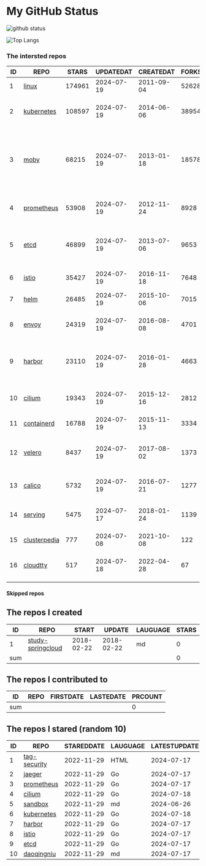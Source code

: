# My GitHub Status

<img src="https://github-readme-stats-1.yihong0618.vercel.app/api?username=daoqingniu&show_icons=true&&&hide_title=true&count_private=true" alt="github status" />

![Top Langs](https://github-readme-stats-1.yihong0618.vercel.app/api/top-langs/?username=daoqingniu&layout=compact)

<!--START_SECTION:github_repos-->
### The intersted repos
| ID |                              REPO                               | STARS  | UPDATEDAT  | CREATEDAT  | FORKSCOUNT |                                                DESCRIPTIONS                                                |
|----|-----------------------------------------------------------------|--------|------------|------------|------------|------------------------------------------------------------------------------------------------------------|
|  1 | [linux](https://github.com/torvalds/linux)                      | 174961 | 2024-07-19 | 2011-09-04 |      52628 | Linux kernel source tree                                                                                   |
|  2 | [kubernetes](https://github.com/kubernetes/kubernetes)          | 108597 | 2024-07-19 | 2014-06-06 |      38954 | Production-Grade Container Scheduling and Management                                                       |
|  3 | [moby](https://github.com/moby/moby)                            |  68215 | 2024-07-19 | 2013-01-18 |      18578 | The Moby Project - a collaborative project for the container ecosystem to assemble container-based systems |
|  4 | [prometheus](https://github.com/prometheus/prometheus)          |  53908 | 2024-07-19 | 2012-11-24 |       8928 | The Prometheus monitoring system and time series database.                                                 |
|  5 | [etcd](https://github.com/etcd-io/etcd)                         |  46899 | 2024-07-19 | 2013-07-06 |       9653 | Distributed reliable key-value store for the most critical data of a distributed system                    |
|  6 | [istio](https://github.com/istio/istio)                         |  35427 | 2024-07-19 | 2016-11-18 |       7648 | Connect, secure, control, and observe services.                                                            |
|  7 | [helm](https://github.com/helm/helm)                            |  26485 | 2024-07-19 | 2015-10-06 |       7015 | The Kubernetes Package Manager                                                                             |
|  8 | [envoy](https://github.com/envoyproxy/envoy)                    |  24319 | 2024-07-19 | 2016-08-08 |       4701 | Cloud-native high-performance edge/middle/service proxy                                                    |
|  9 | [harbor](https://github.com/goharbor/harbor)                    |  23110 | 2024-07-19 | 2016-01-28 |       4663 | An open source trusted cloud native registry project that stores, signs, and scans content.                |
| 10 | [cilium](https://github.com/cilium/cilium)                      |  19343 | 2024-07-19 | 2015-12-16 |       2812 | eBPF-based Networking, Security, and Observability                                                         |
| 11 | [containerd](https://github.com/containerd/containerd)          |  16788 | 2024-07-19 | 2015-11-13 |       3334 | An open and reliable container runtime                                                                     |
| 12 | [velero](https://github.com/vmware-tanzu/velero)                |   8437 | 2024-07-19 | 2017-08-02 |       1373 | Backup and migrate Kubernetes applications and their persistent volumes                                    |
| 13 | [calico](https://github.com/projectcalico/calico)               |   5732 | 2024-07-19 | 2016-07-21 |       1277 | Cloud native networking and network security                                                               |
| 14 | [serving](https://github.com/knative/serving)                   |   5475 | 2024-07-17 | 2018-01-24 |       1139 | Kubernetes-based, scale-to-zero, request-driven compute                                                    |
| 15 | [clusterpedia](https://github.com/clusterpedia-io/clusterpedia) |    777 | 2024-07-08 | 2021-10-08 |        122 | The Encyclopedia of Kubernetes clusters                                                                    |
| 16 | [cloudtty](https://github.com/cloudtty/cloudtty)                |    517 | 2024-07-18 | 2022-04-28 |         67 | A Friendly Kubernetes CloudShell (Web Terminal) !                                                          |



#### Skipped repos
<!--END_SECTION:github_repos-->

<!--START_SECTION:my_github-->
## The repos I created
| ID  |                                 REPO                                 |   START    |   UPDATE   | LAUGUAGE | STARS |
|-----|----------------------------------------------------------------------|------------|------------|----------|-------|
|   1 | [study-springcloud](https://github.com/daoqingniu/study-springcloud) | 2018-02-22 | 2018-02-22 | md       |     0 |
| sum |                                                                      |            |            |          |     0 |

## The repos I contributed to
| ID  | REPO | FIRSTDATE | LASTEDATE | PRCOUNT |
|-----|------|-----------|-----------|---------|
| sum |      |           |           |       0 |

## The repos I stared (random 10)
| ID |                          REPO                          | STAREDDATE | LAUGUAGE | LATESTUPDATE |
|----|--------------------------------------------------------|------------|----------|--------------|
|  1 | [tag-security](https://github.com/cncf/tag-security)   | 2022-11-29 | HTML     | 2024-07-17   |
|  2 | [jaeger](https://github.com/jaegertracing/jaeger)      | 2022-11-29 | Go       | 2024-07-17   |
|  3 | [prometheus](https://github.com/prometheus/prometheus) | 2022-11-29 | Go       | 2024-07-17   |
|  4 | [cilium](https://github.com/cilium/cilium)             | 2022-11-29 | Go       | 2024-07-18   |
|  5 | [sandbox](https://github.com/cncf/sandbox)             | 2022-11-29 | md       | 2024-06-26   |
|  6 | [kubernetes](https://github.com/kubernetes/kubernetes) | 2022-11-29 | Go       | 2024-07-18   |
|  7 | [harbor](https://github.com/goharbor/harbor)           | 2022-11-29 | Go       | 2024-07-17   |
|  8 | [istio](https://github.com/istio/istio)                | 2022-11-29 | Go       | 2024-07-17   |
|  9 | [etcd](https://github.com/etcd-io/etcd)                | 2022-11-29 | Go       | 2024-07-17   |
| 10 | [daoqingniu](https://github.com/daoqingniu/daoqingniu) | 2022-11-29 | md       | 2024-07-17   |

<!--END_SECTION:my_github-->
